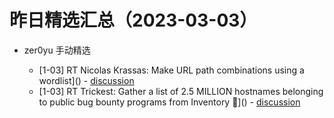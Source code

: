 # 昨日精选汇总（2023-03-03）

- zer0yu 手动精选

  - [1-03] RT Nicolas Krassas: Make URL path combinations using a wordlist]() - [discussion](https://github.com/zer0yu/picker/issues/11)
  - [1-03] RT Trickest: Gather a list of 2.5 MILLION hostnames belonging to public bug bounty programs from Inventory 🤹]() - [discussion](https://github.com/zer0yu/picker/issues/10)
